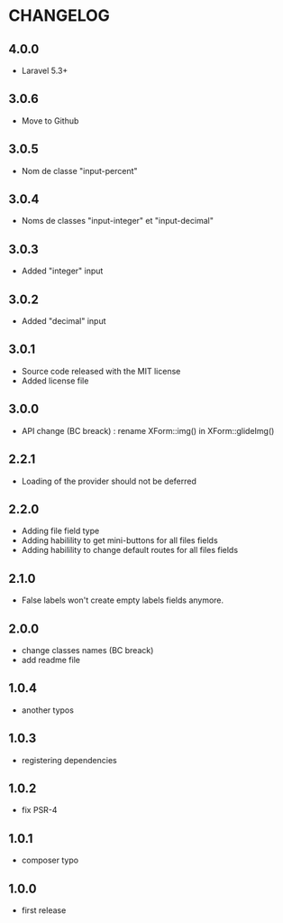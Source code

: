 CHANGELOG
=========

4.0.0
-----

- Laravel 5.3+

3.0.6
-----

- Move to Github

3.0.5
-----

- Nom de classe "input-percent"

3.0.4
-----

- Noms de classes "input-integer" et "input-decimal"

3.0.3
-----

- Added "integer" input

3.0.2
-----

- Added "decimal" input

3.0.1
-----

- Source code released with the MIT license
- Added license file

3.0.0
-----

- API change (BC breack) : rename XForm::img() in XForm::glideImg()

2.2.1
-----

- Loading of the provider should not be deferred

2.2.0
-----

- Adding file field type
- Adding habilility to get mini-buttons for all files fields
- Adding habilility to change default routes for all files fields

2.1.0
-----

- False labels won't create empty labels fields anymore.

2.0.0
-----

- change classes names (BC breack)
- add readme file

1.0.4
-----

- another typos

1.0.3
-----

- registering dependencies

1.0.2
-----

- fix PSR-4

1.0.1
-----

- composer typo

1.0.0
-----

- first release

